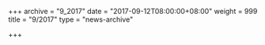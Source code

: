 +++
archive = "9_2017"
date = "2017-09-12T08:00:00+08:00"
weight = 999
title = "9/2017"
type = "news-archive"

+++

